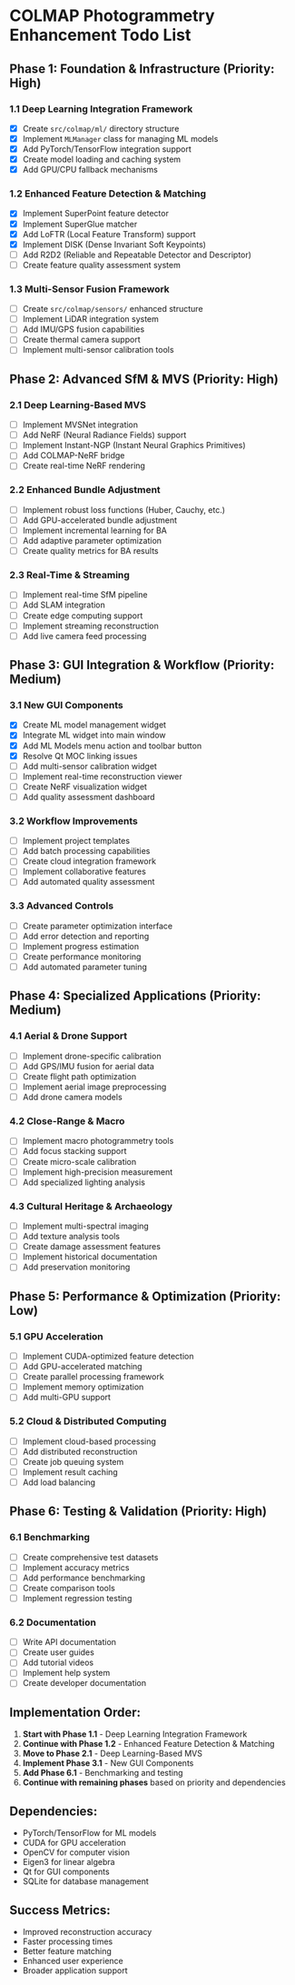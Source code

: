 # COLMAP Photogrammetry Enhancement Todo List

## Phase 1: Foundation & Infrastructure (Priority: High)

### 1.1 Deep Learning Integration Framework
- [x] Create `src/colmap/ml/` directory structure
- [x] Implement `MLManager` class for managing ML models
- [x] Add PyTorch/TensorFlow integration support
- [x] Create model loading and caching system
- [x] Add GPU/CPU fallback mechanisms

### 1.2 Enhanced Feature Detection & Matching
- [x] Implement SuperPoint feature detector
- [x] Implement SuperGlue matcher
- [x] Add LoFTR (Local Feature Transform) support
- [x] Implement DISK (Dense Invariant Soft Keypoints)
- [ ] Add R2D2 (Reliable and Repeatable Detector and Descriptor)
- [ ] Create feature quality assessment system

### 1.3 Multi-Sensor Fusion Framework
- [ ] Create `src/colmap/sensors/` enhanced structure
- [ ] Implement LiDAR integration system
- [ ] Add IMU/GPS fusion capabilities
- [ ] Create thermal camera support
- [ ] Implement multi-sensor calibration tools

## Phase 2: Advanced SfM & MVS (Priority: High)

### 2.1 Deep Learning-Based MVS
- [ ] Implement MVSNet integration
- [ ] Add NeRF (Neural Radiance Fields) support
- [ ] Implement Instant-NGP (Instant Neural Graphics Primitives)
- [ ] Add COLMAP-NeRF bridge
- [ ] Create real-time NeRF rendering

### 2.2 Enhanced Bundle Adjustment
- [ ] Implement robust loss functions (Huber, Cauchy, etc.)
- [ ] Add GPU-accelerated bundle adjustment
- [ ] Implement incremental learning for BA
- [ ] Add adaptive parameter optimization
- [ ] Create quality metrics for BA results

### 2.3 Real-Time & Streaming
- [ ] Implement real-time SfM pipeline
- [ ] Add SLAM integration
- [ ] Create edge computing support
- [ ] Implement streaming reconstruction
- [ ] Add live camera feed processing

## Phase 3: GUI Integration & Workflow (Priority: Medium)

### 3.1 New GUI Components
- [x] Create ML model management widget
- [x] Integrate ML widget into main window
- [x] Add ML Models menu action and toolbar button
- [x] Resolve Qt MOC linking issues
- [ ] Add multi-sensor calibration widget
- [ ] Implement real-time reconstruction viewer
- [ ] Create NeRF visualization widget
- [ ] Add quality assessment dashboard

### 3.2 Workflow Improvements
- [ ] Implement project templates
- [ ] Add batch processing capabilities
- [ ] Create cloud integration framework
- [ ] Implement collaborative features
- [ ] Add automated quality assessment

### 3.3 Advanced Controls
- [ ] Create parameter optimization interface
- [ ] Add error detection and reporting
- [ ] Implement progress estimation
- [ ] Create performance monitoring
- [ ] Add automated parameter tuning

## Phase 4: Specialized Applications (Priority: Medium)

### 4.1 Aerial & Drone Support
- [ ] Implement drone-specific calibration
- [ ] Add GPS/IMU fusion for aerial data
- [ ] Create flight path optimization
- [ ] Implement aerial image preprocessing
- [ ] Add drone camera models

### 4.2 Close-Range & Macro
- [ ] Implement macro photogrammetry tools
- [ ] Add focus stacking support
- [ ] Create micro-scale calibration
- [ ] Implement high-precision measurement
- [ ] Add specialized lighting analysis

### 4.3 Cultural Heritage & Archaeology
- [ ] Implement multi-spectral imaging
- [ ] Add texture analysis tools
- [ ] Create damage assessment features
- [ ] Implement historical documentation
- [ ] Add preservation monitoring

## Phase 5: Performance & Optimization (Priority: Low)

### 5.1 GPU Acceleration
- [ ] Implement CUDA-optimized feature detection
- [ ] Add GPU-accelerated matching
- [ ] Create parallel processing framework
- [ ] Implement memory optimization
- [ ] Add multi-GPU support

### 5.2 Cloud & Distributed Computing
- [ ] Implement cloud-based processing
- [ ] Add distributed reconstruction
- [ ] Create job queuing system
- [ ] Implement result caching
- [ ] Add load balancing

## Phase 6: Testing & Validation (Priority: High)

### 6.1 Benchmarking
- [ ] Create comprehensive test datasets
- [ ] Implement accuracy metrics
- [ ] Add performance benchmarking
- [ ] Create comparison tools
- [ ] Implement regression testing

### 6.2 Documentation
- [ ] Write API documentation
- [ ] Create user guides
- [ ] Add tutorial videos
- [ ] Implement help system
- [ ] Create developer documentation

## Implementation Order:

1. **Start with Phase 1.1** - Deep Learning Integration Framework
2. **Continue with Phase 1.2** - Enhanced Feature Detection & Matching
3. **Move to Phase 2.1** - Deep Learning-Based MVS
4. **Implement Phase 3.1** - New GUI Components
5. **Add Phase 6.1** - Benchmarking and testing
6. **Continue with remaining phases** based on priority and dependencies

## Dependencies:
- PyTorch/TensorFlow for ML models
- CUDA for GPU acceleration
- OpenCV for computer vision
- Eigen3 for linear algebra
- Qt for GUI components
- SQLite for database management

## Success Metrics:
- Improved reconstruction accuracy
- Faster processing times
- Better feature matching
- Enhanced user experience
- Broader application support
